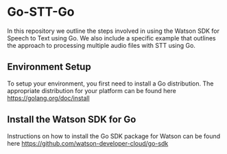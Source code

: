 # Go-STT-Go
In this repository we outline the steps involved in using the Watson SDK for Speech to Text using Go. We also include a specific example that outlines the approach to processing multiple audio files with STT using Go. 

## Environment Setup
To setup your environment, you first need to install a Go distribution. The appropriate distribution for your platform can be found here https://golang.org/doc/install

## Install the Watson SDK for Go
Instructions on how to install the Go SDK package for Watson can be found here https://github.com/watson-developer-cloud/go-sdk
